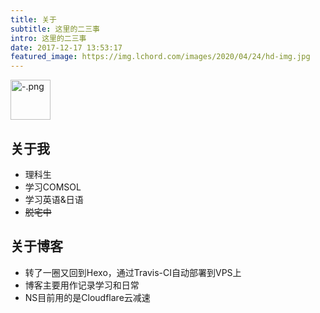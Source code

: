 ```yaml
---
title: 关于
subtitle: 这里的二三事
intro: 这里的二三事
date: 2017-12-17 13:53:17
featured_image: https://img.lchord.com/images/2020/04/24/hd-img.jpg
---
```

<p><img src="https://img.lchord.com/images/2020/04/21/-.png" alt="-.png" border="0" width="64" height="64"/></p>  

## 关于我

- 理科生
- 学习COMSOL
- 学习英语&日语
- ~~脱宅中~~

## 关于博客

- 转了一圈又回到Hexo，通过Travis-CI自动部署到VPS上
- 博客主要用作记录学习和日常
- NS目前用的是Cloudflare云减速  

<script type="text/javascript" src="https://www.douban.com/service/badge/memoz/?selection=latest&amp;picsize=small&amp;hideself=on&amp;show=collection&amp;n=16&amp;hidelogo=on&amp;cat=movie&amp;columns=8"></script></div>